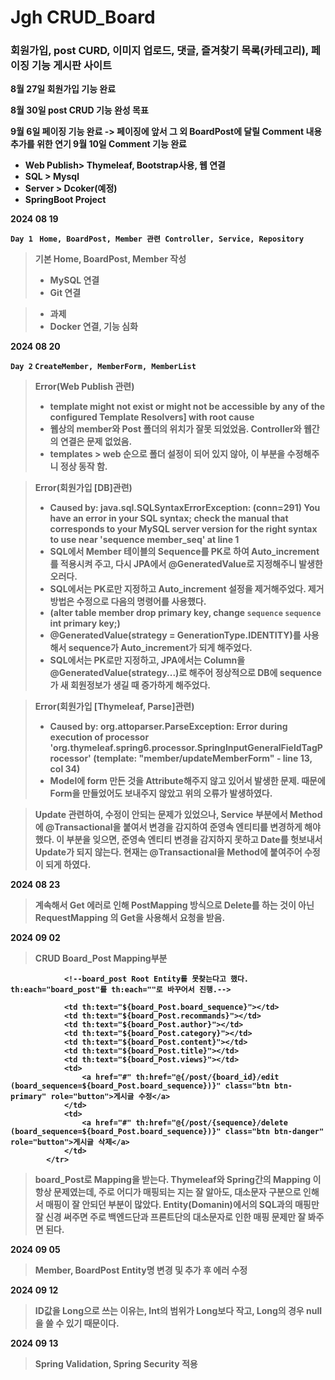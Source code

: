 <h1>Jgh CRUD_Board </h1>

<h3>회원가입, post CURD, 이미지 업로드, 댓글, 즐겨찾기 목록(카테고리), 페이징 기능 게시판 사이트</h3>

<b>8월 27일 회원가입 기능 완료

<b>8월 30일 post CRUD 기능 완성 목표 </b>

<b>9월 6일 페이징 기능 완료</b>
-> 페이징에 앞서 그 외 BoardPost에 달릴 Comment 내용 추가를 위한 연기
<b>9월 10일 Comment 기능 완료</b>


- Web Publish> Thymeleaf, Bootstrap사용, 웹 연결
- SQL > Mysql
- Server > Dcoker(예정)
- SpringBoot Project


2024 08 19

`Day 1 `
`Home, BoardPost, Member 관련 Controller, Service, Repository `

> 기본 Home, BoardPost, Member 작성
> - MySQL 연결
> - Git 연결

> - <b>과제</b> 
> - Docker 연결, 기능 심화



2024 08 20

`Day 2` 
`CreateMember, MemberForm, MemberList`

> Error(Web Publish 관련)
> - template might not exist or might not be accessible by any of the configured Template Resolvers] with root cause
> - 웹상의 member와 Post 폴더의 위치가 잘못 되었었음. Controller와 웹간의 연결은 문제 없었음.
> - templates > web 순으로 폴더 설정이 되어 있지 않아, 이 부분을 수정해주니 정상 동작 함.

> Error(회원가입 [DB]관련)
> - Caused by: java.sql.SQLSyntaxErrorException: (conn=291) You have an error in your SQL syntax; check the manual that corresponds to your MySQL server version for the right syntax to use near 'sequence member_seq' at line 1
> - SQL에서 Member 테이블의 Sequence를 PK로 하여 Auto_increment를 적용시켜 주고, 다시 JPA에서 @GeneratedValue로 지정해주니 발생한 오러다.
> - SQL에서는 PK로만 지정하고 Auto_increment 설정을 제거해주었다. 제거 방법은 수정으로 다음의 명령어를 사용했다.
> - <b>(alter table member drop primary key, change `sequence` `sequence` int primary key;)</b>
> - @GeneratedValue(strategy = GenerationType.IDENTITY)를 사용해서 sequence가 Auto_increment가 되게 해주었다.
> - SQL에서는 PK로만 지정하고, JPA에서는 Column을 @GeneratedValue(strategy...)로 해주어 정상적으로 DB에 sequence가 새 회원정보가 생길 때 증가하게 해주었다.

> Error(회원가입 [Thymeleaf, Parse]관련)
> - Caused by: org.attoparser.ParseException: Error during execution of processor 'org.thymeleaf.spring6.processor.SpringInputGeneralFieldTagProcessor' (template: "member/updateMemberForm" - line 13, col 34)
> - Model에 form 만든 것을 Attribute해주지 않고 있어서 발생한 문제. 때문에 Form을 만들었어도 보내주지 않았고 위의 오류가 발생하였다.

> Update 관련하여, 수정이 안되는 문제가 있었으나,
> Service 부분에서 Method에     @Transactional을 붙여서 변경을 감지하여 준영속 엔티티를 변경하게 해야 했다.
> 이 부분을 잊으면, 준영속 엔티티 변경을 감지하지 못하고 Date를 헛보내서 Update가 되지 않는다.
> 현재는 @Transactional을 Method에 붙여주어 수정이 되게 하였다.

2024 08 23
> 계속해서 Get 에러로 인해 PostMapping 방식으로 Delete를 하는 것이 아닌 RequestMapping 의 Get을 사용해서 요청을 받음.
> 

2024 09 02
> CRUD Board_Post Mapping부분
            <tr th:each="board_Post : ${boardPostList}">

                <!--board_post Root Entity를 못찾는다고 했다. th:each="board_post"를 th:each=""로 바꾸어서 진행.-->

                <td th:text="${board_Post.board_sequence}"></td>
                <td th:text="${board_Post.recommands}"></td>
                <td th:text="${board_Post.author}"></td>
                <td th:text="${board_Post.category}"></td>
                <td th:text="${board_Post.content}"></td>
                <td th:text="${board_Post.title}"></td>
                <td th:text="${board_Post.views}"></td>
                <td>
                    <a href="#" th:href="@{/post/{board_id}/edit (board_sequence=${board_Post.board_sequence})}" class="btn btn-primary" role="button">게시글 수정</a>
                </td>
                <td>
                    <a href="#" th:href="@{/post/{sequence}/delete (board_sequence=${board_Post.board_sequence})}" class="btn btn-danger" role="button">게시글 삭제</a>
                </td>
            </tr>
> board_Post로 Mapping을 받는다.
> Thymeleaf와 Spring간의 Mapping 이 항상 문제였는데, 주로 어디가 매핑되는 지는 잘 알아도, 대소문자 구분으로 인해서 매핑이 잘 안되던 부분이 많았다.
> Entity(Domanin)에서의 SQL과의 매핑만 잘 신경 써주면 주로 백엔드단과 프론트단의 대소문자로 인한 매핑 문제만 잘 봐주면 된다.

2024 09 05
> Member, BoardPost Entity명 변경 및 추가 후 에러 수정
> 

2024 09 12
> ID값을 Long으로 쓰는 이유는, Int의 범위가 Long보다 작고, Long의 경우 null을 쓸 수 있기 때문이다.
> 

2024 09 13
> Spring Validation, Spring Security 적용